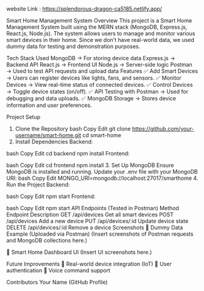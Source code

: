 website Link : https://splendorous-dragon-ca5185.netlify.app/


Smart Home Management System
Overview
This project is a Smart Home Management System built using the MERN stack (MongoDB, Express.js, React.js, Node.js). The system allows users to manage and monitor various smart devices in their home. Since we don't have real-world data, we used dummy data for testing and demonstration purposes.

Tech Stack Used
MongoDB → For storing device data
Express.js → Backend API
React.js → Frontend UI
Node.js → Server-side logic
Postman → Used to test API requests and upload data
Features
✅ Add Smart Devices → Users can register devices like lights, fans, and sensors.
✅ Monitor Devices → View real-time status of connected devices.
✅ Control Devices → Toggle device states (on/off).
✅ API Testing with Postman → Used for debugging and data uploads.
✅ MongoDB Storage → Stores device information and user preferences.

Project Setup
1. Clone the Repository
bash
Copy
Edit
git clone https://github.com/your-username/smart-home.git
cd smart-home
2. Install Dependencies
Backend:

bash
Copy
Edit
cd backend
npm install
Frontend:

bash
Copy
Edit
cd frontend
npm install
3. Set Up MongoDB
Ensure MongoDB is installed and running.
Update your .env file with your MongoDB URI:
bash
Copy
Edit
MONGO_URI=mongodb://localhost:27017/smarthome
4. Run the Project
Backend:

bash
Copy
Edit
npm start
Frontend:

bash
Copy
Edit
npm start
API Endpoints (Tested in Postman)
Method	Endpoint	Description
GET	/api/devices	Get all smart devices
POST	/api/devices	Add a new device
PUT	/api/devices/:id	Update device state
DELETE	/api/devices/:id	Remove a device
Screenshots
📌 Dummy Data Example (Uploaded via Postman)
(Insert screenshots of Postman requests and MongoDB collections here.)

📌 Smart Home Dashboard UI
(Insert UI screenshots here.)

Future Improvements
🔹 Real-world device integration (IoT)
🔹 User authentication
🔹 Voice command support

Contributors
Your Name (GitHub Profile)
